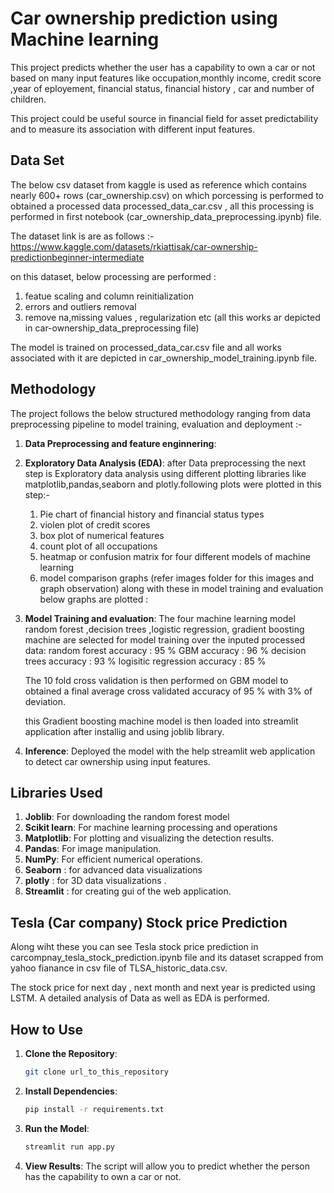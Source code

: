 #  Car ownership prediction using Machine learning

This project predicts whether the user has a capability to own a car or not based on many input features like occupation,monthly income, credit score ,year of eployement, financial status, financial history , car and number of children.

This project could be useful source in financial field for asset predictability and to measure its association with different input features.

## Data Set

The below csv dataset from kaggle is used as reference which contains nearly 600+ rows (car_ownership.csv) on which porcessing is performed to obtained a  processed data processed_data_car.csv , all this processing is performed in first notebook (car_ownership_data_preprocessing.ipynb) file.

The dataset link is are as follows :-
https://www.kaggle.com/datasets/rkiattisak/car-ownership-predictionbeginner-intermediate

on this dataset, below processing are performed :
1) featue scaling and column reinitialization
2) errors and outliers removal
3) remove na,missing values , regularization etc
(all this works ar depicted in car-ownership_data_preprocessing file)

The model is trained on processed_data_car.csv file and all works associated with it are depicted in car_ownership_model_training.ipynb file.

## Methodology

The project follows the below structured methodology ranging from data preprocessing pipeline to model training, evaluation and deployment :-

1. **Data Preprocessing and feature enginnering**: 
2. **Exploratory Data Analysis (EDA)**:
    after Data preprocessing the next step is Exploratory  data analysis using different plotting libraries like matplotlib,pandas,seaborn and plotly.following plots were plotted in this step:-
    1) Pie chart of financial history and financial status types
    2) violen plot of credit scores
    3) box plot of numerical features
    4) count plot of all occupations
    5) heatmap or confusion matrix for four different models of machine learning
    6) model comparison graphs
    (refer images folder for this images and graph observation)
    along with these in model training and evaluation below graphs are plotted :

4. **Model Training and evaluation**: 
     The four machine learning model random forest ,decision trees ,logistic regression, gradient boosting machine are selected for model training over the inputed processed data:
     random forest accuracy : 95 %
     GBM accuracy : 96 %
     decision trees accuracy : 93 %
     logisitic regression accuracy : 85 %

     The 10 fold cross validation is then performed on GBM model to obtained a final average cross validated accuracy of 95 % with 3% of deviation.

     this Gradient boosting machine model is then loaded into streamlit application after installig and using joblib library.

5. **Inference**: 
      Deployed the model with the help streamlit web application to detect car ownership using input features.


## Libraries Used

1. **Joblib**: For downloading the random forest model
2. **Scikit learn**: For machine learning processing  and operations
3. **Matplotlib**: For plotting and visualizing the detection results.
4. **Pandas**: For image manipulation.
5. **NumPy**: For efficient numerical operations.
6. **Seaborn** : for advanced data visualizations
7. **plotly** : for 3D data visualizations .
8. **Streamlit** : for creating gui of the web application.

## Tesla (Car company) Stock price Prediction

Along wiht these you can see Tesla stock price prediction in carcompnay_tesla_stock_prediction.ipynb file and its dataset scrapped from yahoo fianance in csv file of TLSA_historic_data.csv.

The stock price for next day , next month and next year is predicted using LSTM. A detailed analysis of Data as well as EDA is performed.


## How to Use

1. **Clone the Repository**: 
    ```sh
    git clone url_to_this_repository
    ```

2. **Install Dependencies**: 
    ```sh
    pip install -r requirements.txt
    ```

3. **Run the Model**: 
    ```python
    streamlit run app.py
    ```

4. **View Results**: The script will allow you to predict whether the person has the capability to own a car or not.
